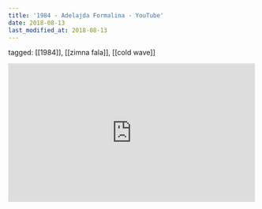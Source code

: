 ```yaml
---
title: '1984 - Adelajda Formalina - YouTube'
date: 2018-08-13
last_modified_at: 2018-08-13
---
```

tagged: [[1984]], [[zimna fala]], [[cold wave]]
<iframe allow="accelerometer; autoplay; clipboard-write; encrypted-media; gyroscope; picture-in-picture" allowfullscreen="" frameborder="0" height="281" id="youtube_iframe" src="https://www.youtube.com/embed/g_QHytUuaMY?feature=oembed&amp;enablejsapi=1&amp;origin=https://safe.txmblr.com&amp;wmode=opaque" width="500"></iframe>